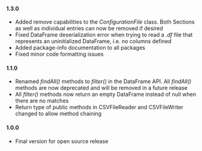 #### 1.3.0
* Added remove capabilities to the *ConfigurationFile* class. Both Sections as well as individual entries can now be removed if desired
* Fixed DataFrame deserialization error when trying to read a *.df* file that represents an uninitialized DataFrame, i.e. no columns defined
* Added package-info documentation to all packages
* Fixed minor code formatting issues

#### 1.1.0
* Renamed *findAll()* methods to *filter()* in the DataFrame API. All *findAll()* methods are now deprecated and will be removed in a future release
* All *filter()* methods now return an empty DataFrame instead of null when there are no matches
* Return type of public methods in CSVFileReader and CSVFileWriter changed to allow method chaining

#### 1.0.0 
* Final version for open source release


